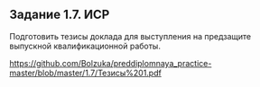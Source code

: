 ## Задание 1.7. ИСР
Подготовить тезисы доклада для выступления на предзащите выпускной квалификационной работы.

https://github.com/Bolzuka/preddiplomnaya_practice-master/blob/master/1.7/Тезисы%201.pdf
